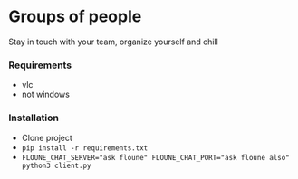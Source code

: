 # Groups of people

Stay in touch with your team, organize yourself and chill

### Requirements

- vlc
- not windows

### Installation

- Clone project
- `pip install -r requirements.txt`
- `FLOUNE_CHAT_SERVER="ask floune" FLOUNE_CHAT_PORT="ask floune also" python3 client.py`
